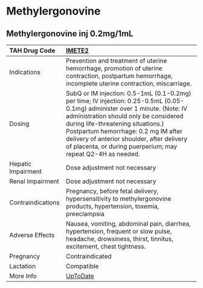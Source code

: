 # Methylergonovine

## Methylergonovine inj 0.2mg/1mL

| TAH Drug Code      | [IMETE2](https://www.tahsda.org.tw/drugs/hissearch.php?drug_code=IMETE2)                                                                                                                                                                                                                                                                                        |
|:-------------------|:----------------------------------------------------------------------------------------------------------------------------------------------------------------------------------------------------------------------------------------------------------------------------------------------------------------------------------------------------------------|
| Indications        | Prevention and treatment of uterine hemorrhage, promotion of uterine contraction, postpartum hemorrhage, incomplete uterine contraction, miscarriage.                                                                                                                                                                                                           |
| Dosing             | SubQ or IM injection: 0.5-1mL (0.1-0.2mg) per time; IV injection: 0.25-0.5mL (0.05-0.1mg) administer over 1 minute. (Note: IV administration should only be considered during life-threatening situations.) Postpartum hemorrhage: 0.2 mg IM after delivery of anterior shoulder, after delivery of placenta, or during puerperium; may repeat Q2-4H as needed. |
| Hepatic Impairment | Dose adjustment not necessary                                                                                                                                                                                                                                                                                                                                   |
| Renal Impairment   | Dose adjustment not necessary                                                                                                                                                                                                                                                                                                                                   |
| Contraindications  | Pregnancy, before fetal delivery, hypersensitivity to methylergonovine products, hypertension, toxemia, preeclampsia                                                                                                                                                                                                                                            |
| Adverse Effects    | Nausea, vomiting, abdominal pain, diarrhea, hypertension, frequent or slow pulse, headache, drowsiness, thirst, tinnitus, excitement, chest tightness.                                                                                                                                                                                                          |
| Pregnancy          | Contraindicated                                                                                                                                                                                                                                                                                                                                                 |
| Lactation          | Compatible                                                                                                                                                                                                                                                                                                                                                      |
| More Info          | [UpToDate](https://www.uptodate.com/contents/methylergonovine-drug-information)                                                                                                                                                                                                                                                                                 |

